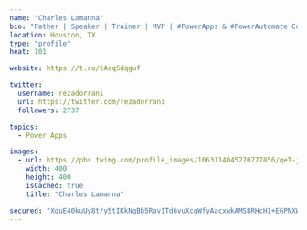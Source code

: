 ```yaml
---
name: "Charles Lamanna"
bio: "Father | Speaker | Trainer | MVP | #PowerApps & #PowerAutomate Community Super User | YouTuber Right-pointing triangle http://youtube.com/c/rezadorrani | Learn - Share - Clockwise rightwards and leftwards open circle arrows"
location: Houston, TX
type: "profile"
heat: 101

website: https://t.co/tAcqSdqguf

twitter:
  username: rezadorrani
  url: https://twitter.com/rezadorrani
  followers: 2737

topics:
  - Power Apps

images:
  - url: https://pbs.twimg.com/profile_images/1063114045270777856/qeT-jpWr_400x400.jpg
    width: 400
    height: 400
    isCached: true
    title: "Charles Lamanna"

secured: "XquE40kuUy8t/y5tIKkNqBb5Rav1Td6vuXcgWfyAacxwkAMS8RHcH1+EGPNXWC2B0Sl76nYffxpJqfDCZRcHX1xGBKr12ZKlnSJ82nlCtSg6wtUXTfPnitifOl3uqx9/CqhEobP33IuZZijCphWEVSKjxFH580km/0crU+fikykN08JiccYff1KJDBQlDR7zJO+C4QMf5eYT1QxQhqAmGqvfFPjL9MOibYaLlLcO8Yz4Juft62Tdjmr7N/2Lavxfi+gA1fkRDlPx5JkHLzNqIMcGhaA7hMgEtdfmXfwjVCKKXhF3ZVsWHJOT0OGdnNezFrbHp/b21/h2AV/vjx9ncmkvJCBaNPCWdXYtXoeBX7eXP/SmloknrvjKDz1ez0OdfOPrZNBmL8rBxSxCvIVABMZY8ldBzySkPhGYU873UqU=;bZen/tqrB5OmEVNlj8Qjcg=="
---
```


